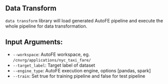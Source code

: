 ## Data Transform
`data transform` library will load generated AutoFE pipeline and execute the whole pipeline for data transformation.

## Input Arguments:
* `--workspace`: AutoFE workspace, eg. `/cnvrg/applications/nyc_taxi_fare/`
* `--target_label`: Target label of dataset
* `--engine_type`: AutoFE execution engine, options [pandas, spark]
* `--train`: Set true for training pipeline and false for test pipeline